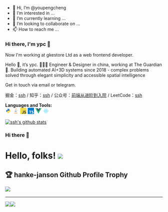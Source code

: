 - 👋 Hi, I’m @youpengcheng
- 👀 I’m interested in ...
- 🌱 I’m currently learning ...
- 💞️ I’m looking to collaborate on ...
- 📫 How to reach me ...

<!---
youpengcheng/youpengcheng is a ✨ special ✨ repository because its `README.md` (this file) appears on your GitHub profile.
You can click the Preview link to take a look at your changes.
--->

   
### Hi there, I'm ypc 👋

Now I'm working at gkestore Ltd as a web frontend developer.

Hello 👋, it’s ypc. 👨🏻‍💻
Engineer & Designer in china, working at The Guardian 📰.
Building automated AI+3D systems since 2018 - complex problems solved through elegant simplicity and accessible spatial intelligence

Get in touch via email or telegram.

掘金：[ssh](https://juejin.im/user/2330620350708823) / 知乎：[ssh](https://www.zhihu.com/people/ssh-fe) / 公众号：[前端从进阶到入院](https://user-gold-cdn.xitu.io/2020/4/5/17149cbcaa96ff26?imageView2/0/w/1280/h/960/format/webp/ignore-error/1) / LeetCode：[ssh](https://leetcode-cn.com/u/ssh-2/)

**Languages and Tools:**  
<code><img height="20" src="https://raw.githubusercontent.com/github/explore/80688e429a7d4ef2fca1e82350fe8e3517d3494d/topics/python/python.png"></code>
<code><img height="20" src="https://raw.githubusercontent.com/github/explore/80688e429a7d4ef2fca1e82350fe8e3517d3494d/topics/java/java.png"></code>
<code><img height="20" src="https://raw.githubusercontent.com/github/explore/80688e429a7d4ef2fca1e82350fe8e3517d3494d/topics/javascript/javascript.png"></code>
<code><img height="20" src="https://raw.githubusercontent.com/github/explore/80688e429a7d4ef2fca1e82350fe8e3517d3494d/topics/typescript/typescript.png"></code>
<code><img height="20" src="https://raw.githubusercontent.com/github/explore/80688e429a7d4ef2fca1e82350fe8e3517d3494d/topics/vue/vue.png"></code>
<code><img height="20" src="https://raw.githubusercontent.com/github/explore/80688e429a7d4ef2fca1e82350fe8e3517d3494d/topics/react/react.png"></code>

[![ssh's github stats](https://github-readme-stats.vercel.app/api?username=youpengcheng)](https://github.com/anuraghazra/github-readme-stats)


### Hi there 👋
# Hello, folks! <img src="https://raw.githubusercontent.com/MartinHeinz/MartinHeinz/master/wave.gif" width="30px">
<!--
**hanke-janson/hanke-janson** is a ✨ _special_ ✨ repository because its `README.md` (this file) appears on your GitHub profile.

Here are some ideas to get you started:

- 🔭 I’m currently working on ...
- 🌱 I’m currently learning ...
- 👯 I’m looking to collaborate on ...
- 🤔 I’m looking for help with ...
- 💬 Ask me about ...
- 📫 How to reach me: ...
- 😄 Pronouns: ...
- ⚡ Fun fact: ...
-->
<h2>🏆 hanke-janson Github Profile Trophy</h2>
<img src="https://github-profile-trophy.vercel.app/?username=hanke-janson&column=8"/>

---

<div>
  <img height="170" align="left" src="https://github-readme-stats.vercel.app/api?username=hanke-janson&count_private=true&include_all_commits=true" />
  <img src="https://github-readme-stats.vercel.app/api/top-langs/?username=hanke-janson&layout=compact" />
</div>

